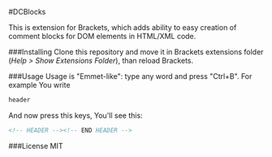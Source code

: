 #DCBlocks

This is extension for Brackets, which adds ability to easy creation of comment blocks for DOM elements in HTML/XML code.

###Installing
Clone this repository and move it in Brackets extensions folder (*Help > Show Extensions Folder*), than reload Brackets.

###Usage
Usage is "Emmet-like": type any word and press "Ctrl+B". For example You write
```html
header
```
And now press this keys, You'll see this:
```html
<!-- HEADER --><!-- END HEADER -->
```

###License
MIT